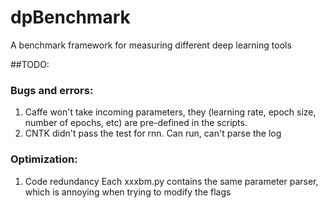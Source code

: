 # dpBenchmark
A benchmark framework for measuring different deep learning tools

##TODO:
### Bugs and errors:
  1. Caffe won't take incoming parameters, they (learning rate, epoch size, number of epochs, etc) are pre-defined in the scripts.  
  2. CNTK didn't pass the test for rnn. Can run, can't parse the log
  
### Optimization:
  1. Code redundancy
      Each xxxbm.py contains the same parameter parser, which is annoying when trying to modify the flags
      
